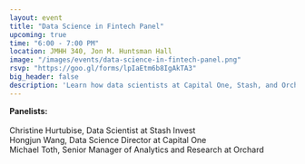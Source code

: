 ```yaml
---
layout: event
title: "Data Science in Fintech Panel"
upcoming: true
time: "6:00 - 7:00 PM"
location: JMHH 340, Jon M. Huntsman Hall
image: "/images/events/data-science-in-fintech-panel.png"
rsvp: "https://goo.gl/forms/lpIaEtm6b8IgAkTA3"
big_header: false
description: 'Learn how data scientists at Capital One, Stash, and Orchard are using analytics and machine learning within the FinTech industry. Co-hosted by Wharton Analytics Club, Wharton FinTech, and the Penn Data Science Group.'
---
```


<b>Panelists:</b><br/><br/>
Christine Hurtubise, Data Scientist at Stash Invest<br/>
Hongjun Wang, Data Science Director at Capital One<br/>
Michael Toth, Senior Manager of Analytics and Research at Orchard
